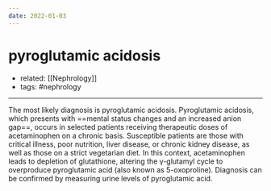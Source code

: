 ```yaml
---
date: 2022-01-03
---
```


# pyroglutamic acidosis

- related: [[Nephrology]]
- tags: #nephrology
---

The most likely diagnosis is pyroglutamic acidosis. Pyroglutamic acidosis, which presents with ==mental status changes and an increased anion gap==, occurs in selected patients receiving therapeutic doses of acetaminophen on a chronic basis. Susceptible patients are those with critical illness, poor nutrition, liver disease, or chronic kidney disease, as well as those on a strict vegetarian diet. In this context, acetaminophen leads to depletion of glutathione, altering the γ-glutamyl cycle to overproduce pyroglutamic acid (also known as 5-oxoproline). Diagnosis can be confirmed by measuring urine levels of pyroglutamic acid.
